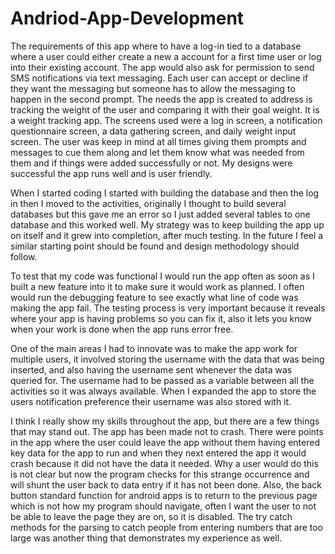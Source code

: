 # Andriod-App-Development

The requirements of this app where to have a log-in tied to a database where a user could either
create a new a account for a first time user or log into their existing account.  The app would also
ask for permission to send SMS notifications via text messaging.  Each user can accept or decline if
they want the messaging but someone has to allow the messaging to happen in the second prompt.  The
needs the app is created to address is tracking the weight of the user and comparing it with their 
goal weight.  It is a weight tracking app.  The screens used were a log in screen, a notification 
questionnaire screen, a data gathering screen, and daily weight input screen.  The user was keep in mind
at all times giving them prompts and messages to cue them along and let them know what was needed from
them and if things were added successfully or not.  My designs were successful the app runs well and is 
user friendly.

When I started coding I started with building the database and then the log in then I moved to the
activities, originally I thought to build several databases but this gave me an error so I just added 
several tables to one database and this worked well.  My strategy was to keep building the app up on 
itself and it grew into completion, after much testing.  In the future I feel a similar starting point
should be found and design methodology should follow.

To test that my code was functional I would run the app often as soon as I built a new feature into
it to make sure it would work as planned.  I often would run the debugging feature to see exactly what 
line of code was making the app fail.  The testing process is very important because it reveals where your
app is having problems so you can fix it, also it lets you know when your work is done when the app runs
error free.

One of the main areas I had to innovate was to make the app work for multiple users, it involved storing
the username with the data that was being inserted, and also having the username sent whenever the data was 
queried for.  The username had to be passed as a variable between all the activities so it was always available.
When I expanded the app to store the users notification preference their username was also stored with it.

I think I really show my skills throughout the app, but there are a few things that may stand out.  The 
app has been made not to crash.  There were points in the app where the user could leave the app without them
having entered key data for the app to run and when they next entered the app it would crash because it did
not have the data it needed.  Why a user would do this is not clear but now the program checks for this 
strange occurrence and will shunt the user back to data entry  if it has not been done.  Also, the back button
standard function for android apps is to return to the previous page which is not how my program should 
navigate, often I want the user to not be able to leave the page they are on, so it is disabled.  The try
catch methods for the parsing to catch people from entering numbers that are too large was another thing that
demonstrates my experience as well.
